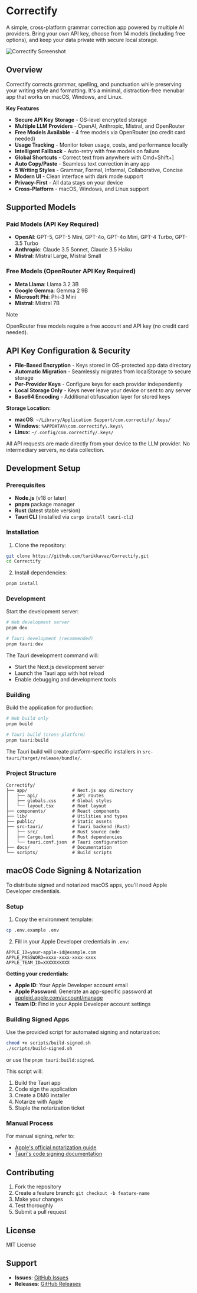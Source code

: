 # Correctify

A simple, cross-platform grammar correction app powered by multiple AI providers. 
Bring your own API key, choose from 14 models (including free options), and keep your data private with secure local storage.

![Correctify Screenshot](public/screenshot.png)

## Overview

Correctify corrects grammar, spelling, and punctuation while preserving your writing style and formatting. 
It's a minimal, distraction-free menubar app that works on macOS, Windows, and Linux.

**Key Features**
- **Secure API Key Storage** - OS-level encrypted storage
- **Multiple LLM Providers** - OpenAI, Anthropic, Mistral, and OpenRouter
- **Free Models Available** - 4 free models via OpenRouter (no credit card needed)
- **Usage Tracking** - Monitor token usage, costs, and performance locally
- **Intelligent Fallback** - Auto-retry with free models on failure
- **Global Shortcuts** - Correct text from anywhere with Cmd+Shift+]
- **Auto Copy/Paste** - Seamless text correction in any app
- **5 Writing Styles** - Grammar, Formal, Informal, Collaborative, Concise
- **Modern UI** - Clean interface with dark mode support
- **Privacy-First** - All data stays on your device
- **Cross-Platform** - macOS, Windows, and Linux support


## Supported Models

### Paid Models (API Key Required)
- **OpenAI**: GPT-5, GPT-5 Mini, GPT-4o, GPT-4o Mini, GPT-4 Turbo, GPT-3.5 Turbo
- **Anthropic**: Claude 3.5 Sonnet, Claude 3.5 Haiku
- **Mistral**: Mistral Large, Mistral Small

### Free Models (OpenRouter API Key Required)
- **Meta Llama**: Llama 3.2 3B
- **Google Gemma**: Gemma 2 9B
- **Microsoft Phi**: Phi-3 Mini
- **Mistral**: Mistral 7B

> [!NOTE]
> OpenRouter free models require a free account and API key (no credit card needed).

## API Key Configuration & Security

- **File-Based Encryption** - Keys stored in OS-protected app data directory
- **Automatic Migration** - Seamlessly migrates from localStorage to secure storage
- **Per-Provider Keys** - Configure keys for each provider independently
- **Local Storage Only** - Keys never leave your device or sent to any server
- **Base64 Encoding** - Additional obfuscation layer for stored keys

**Storage Location:**
- **macOS**: `~/Library/Application Support/com.correctify/.keys/`
- **Windows**: `%APPDATA%\com.correctify\.keys\`
- **Linux**: `~/.config/com.correctify/.keys/`

All API requests are made directly from your device to the LLM provider. No intermediary servers, no data collection.





## Development Setup

### Prerequisites

- **Node.js** (v18 or later)
- **pnpm** package manager
- **Rust** (latest stable version)
- **Tauri CLI** (installed via `cargo install tauri-cli`)

### Installation

1. Clone the repository:
```bash
git clone https://github.com/tarikkavaz/Correctify.git
cd Correctify
```

2. Install dependencies:
```bash
pnpm install
```

### Development

Start the development server:

```bash
# Web development server
pnpm dev

# Tauri development (recommended)
pnpm tauri:dev
```

The Tauri development command will:
- Start the Next.js development server
- Launch the Tauri app with hot reload
- Enable debugging and development tools

### Building

Build the application for production:

```bash
# Web build only
pnpm build

# Tauri build (cross-platform)
pnpm tauri:build
```

The Tauri build will create platform-specific installers in `src-tauri/target/release/bundle/`.

### Project Structure

```
Correctify/
├── app/                 # Next.js app directory
│   ├── api/             # API routes
│   ├── globals.css      # Global styles
│   └── layout.tsx       # Root layout
├── components/          # React components
├── lib/                 # Utilities and types
├── public/              # Static assets
├── src-tauri/           # Tauri backend (Rust)
│   ├── src/             # Rust source code
│   ├── Cargo.toml       # Rust dependencies
│   └── tauri.conf.json  # Tauri configuration
├── docs/                # Documentation
└── scripts/             # Build scripts
```

## macOS Code Signing & Notarization

To distribute signed and notarized macOS apps, you'll need Apple Developer credentials.

### Setup

1. Copy the environment template:
```bash
cp .env.example .env
```

2. Fill in your Apple Developer credentials in `.env`:
```env
APPLE_ID=your-apple-id@example.com
APPLE_PASSWORD=xxxx-xxxx-xxxx-xxxx
APPLE_TEAM_ID=XXXXXXXXXX
```

**Getting your credentials:**
- **Apple ID**: Your Apple Developer account email
- **Apple Password**: Generate an app-specific password at [appleid.apple.com/account/manage](https://appleid.apple.com/account/manage)
- **Team ID**: Find in your Apple Developer account settings

### Building Signed Apps

Use the provided script for automated signing and notarization:

```bash
chmod +x scripts/build-signed.sh
./scripts/build-signed.sh
```
or use the `pnpm tauri:build:signed`. 

This script will:
1. Build the Tauri app
2. Code sign the application
3. Create a DMG installer
4. Notarize with Apple
5. Staple the notarization ticket

### Manual Process

For manual signing, refer to:
- [Apple's official notarization guide](https://developer.apple.com/documentation/security/notarizing_macos_software_before_distribution)
- [Tauri's code signing documentation](https://tauri.app/distribute/sign/macos/)

## Contributing

1. Fork the repository
2. Create a feature branch: `git checkout -b feature-name`
3. Make your changes
4. Test thoroughly
5. Submit a pull request

## License

MIT License

## Support

- **Issues**: [GitHub Issues](https://github.com/tarikkavaz/Correctify/issues)
- **Releases**: [GitHub Releases](https://github.com/tarikkavaz/Correctify/releases)